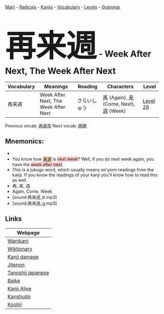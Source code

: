 <style> bigfont {font-size: 100px}</style>
[Main](../README.md) -
[Radicals](../radicals.md) -
[Kanjis](../kanjis.md) -
[Vocabulary](../vocabulary.md) -
[Levels](../levels.md) -
[Grammar](../grammar.md)
# <bigfont> 再来週</bigfont> - Week After Next, The Week After Next 

| Vocabulary | Meanings | Reading | Characters | Level |
| --- | --- | --- | --- | --- |
| 再来週 | Week After Next, The Week After Next | さらいしゅう |  [再](../kanjis/再.md) (Again), [来](../kanjis/来.md) (Come, Next), [週](../kanjis/週.md) (Week) | [Level 26](../levels/wk_level26.md) |

Previous vocab: [再来年](再来年.md) Next vocab: [再開](再開.md) 

## Mnemonics:

* 
* You know how <span style="background-color:#fed8b1"> [来週](https://jisho.org/search/来週)</span> is <span style="background-color:#ffcccb"> next week</span>? Well, if you do next week again, you have the <span style="background-color:#ffcccb"> week after next</span>.
* This is a jukugo word, which usually means on'yomi readings from the kanji. If you know the readings of your kanji you'll know how to read this as well.
* 再, 来, 週
* Again, Come, Week
* [sound:再来週_b.mp3]
* [sound:再来週_g.mp3]


## Links 

| Webpage |
| --- |
| [Wanikani          ](https://www.wanikani.com/kanji/再来週) |
| [Wiktionary        ](https://en.wiktionary.org/wiki/再来週) |
| [Kanji damage      ](http://www.kanjidamage.com/kanji/search?utf8=✓&q=再来週) |
| [Jitenon           ](https://jitenon.com/kanji/再来週) |
| [Tanoshii japanese ](https://www.tanoshiijapanese.com/dictionary/kanji.cfm?k=再来週) |
| [Baike             ](https://baike.baidu.com/item/再来週) |
| [Kanji Alive       ](https://app.kanjialive.com/再来週) |
| [Kanshudo          ](https://www.kanshudo.com/searchmn?q=再来週) |
| [Koohii            ](https://kanji.koohii.com/study/kanji/再来週) |

